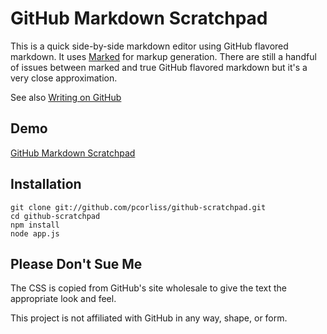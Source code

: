 # GitHub Markdown Scratchpad

This is a quick side-by-side markdown editor using GitHub flavored markdown. It uses
[Marked](https://github.com/chjj/marked) for markup generation. There are still
a handful of issues between marked and true GitHub flavored markdown but it's a
very close approximation.

See also [Writing on GitHub](https://help.github.com/categories/writing-on-github/)

## Demo

[GitHub Markdown Scratchpad](http://github-scratchpad.herokuapp.com/)

## Installation

```
git clone git://github.com/pcorliss/github-scratchpad.git
cd github-scratchpad
npm install
node app.js
```

## Please Don't Sue Me

The CSS is copied from GitHub's site wholesale to give the text the appropriate
look and feel.

This project is not affiliated with GitHub in any way, shape, or form.
